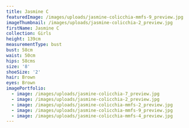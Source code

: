 ```yaml
---
title: Jasmine C
featuredImage: /images/uploads/jasmine-colicchia-mmfs-9_preview.jpg
imageThumbnail: /images/uploads/jasmine-colicchia-2_preview.jpg
firstName: Jasmine C
collection: Girls
height: 139cm
measurementType: bust
bust: 58cm
waist: 50cm
hips: 58cms
size: '8'
shoeSize: '2'
hair: Brown
eyes: Brown
imagePortfolio:
  - image: /images/uploads/jasmine-colicchia-7_preview.jpg
  - image: /images/uploads/jasmine-colicchia-2_preview.jpg
  - image: /images/uploads/jasmine-colicchia-mmfs-2_preview.jpg
  - image: /images/uploads/jasmine-colicchia-mmfs-9_preview.jpg
  - image: /images/uploads/jasmine-colicchia-mmfs-4_preview.jpg
---
```


